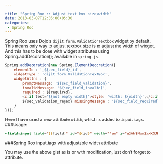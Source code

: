 ```yaml
---

title: "Spring Roo :: Adjust text box size/width"
date: 2013-03-07T12:05:00+05:30
categories:
 - Spring Roo
---
```

Spring Roo uses Dojo's <code>dijit.form.ValidationTextbox</code> widget by default. This means only way to adjust textbox size is to adjust the width of widget. And this has to be done with widget attributes using Spring.addDecoration(); available in <code>spring-js</code>.
``` javascript
Spring.addDecoration(new Spring.ElementDecoration({
    elementId : '_${sec_field}_id',
    widgetType : 'dijit.form.ValidationTextBox',
    widgetAttrs : {
        promptMessage: '${sec_field_validation}',
        invalidMessage: '${sec_field_invalid}',
        required : ${required},
        <c:if test="${not empty width}">style: 'width: ${width}',</c:if>
        ${sec_validation_regex} missingMessage : '${sec_field_required}'
    }
}));
```
Here I have used a new attribute <code>width</code>, which is added to <code>input.tagx</code>.
###Usage:
``` jsp
<field:input field="${field}" id="${id}" width="4em" z="u2Ah8NwmZxxKGJHNnTmYs2AL79o=" />
```
###Spring Roo input.tagx with adjustable width attribute
<script src="https://gist.github.com/WarFox/5105967.js"></script>
You may use the above gist as is or with modification, just don't forget to attribute.
